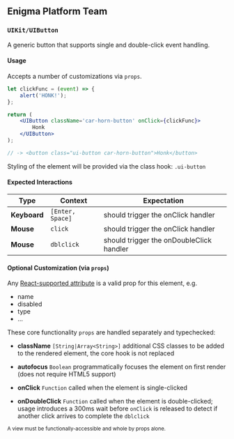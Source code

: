 ## Enigma Platform Team
### `UIKit/UIButton`

A generic button that supports single and double-click event handling.

#### Usage

Accepts a number of customizations via `props`.

```jsx
let clickFunc = (event) => {
    alert('HONK!');
};

return (
    <UIButton className='car-horn-button' onClick={clickFunc}>
        Honk
    </UIButton>
);

// -> <button class="ui-button car-horn-button">Honk</button>
```

Styling of the element will be provided via the class hook: `.ui-button`


#### Expected Interactions

Type | Context | Expectation
---- | ------- | -----------
**Keyboard** | `[Enter, Space]` | should trigger the onClick handler
**Mouse** | `click` | should trigger the onClick handler
**Mouse** | `dblclick` | should trigger the onDoubleClick handler


#### Optional Customization (via `props`)

Any [React-supported attribute](https://facebook.github.io/react/docs/tags-and-attributes.html#html-attributes) is a valid prop for this element, e.g.

- name
- disabled
- type
- ...

These core functionality `props` are handled separately and typechecked:

- **className** `[String|Array<String>]`
  additional CSS classes to be added to the rendered element, the core hook is not replaced

- **autofocus** `Boolean`
  programmatically focuses the element on first render (does not require HTML5 support)

- **onClick** `Function`
  called when the element is single-clicked

- **onDoubleClick** `Function`
  called when the element is double-clicked; usage introduces a 300ms wait before `onClick` is released to detect if another click arrives to complete the `dblclick`


<sub>A view must be functionally-accessible and whole by props alone.</sub>
